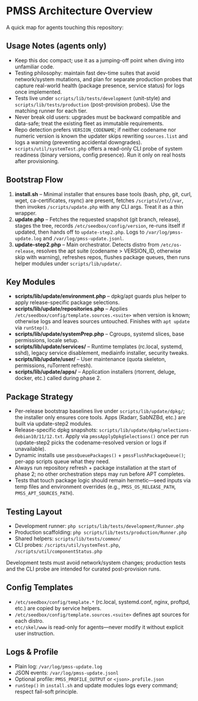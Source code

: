 # PMSS Architecture Overview

A quick map for agents touching this repository:

## Usage Notes (agents only)
- Keep this doc compact; use it as a jumping-off point when diving into unfamiliar code.
- Testing philosophy: maintain fast dev-time suites that avoid network/system mutations, and plan for separate production probes that capture real-world health (package presence, service status) for logs once implemented.
- Tests live under `scripts/lib/tests/development` (unit-style) and `scripts/lib/tests/production` (post-provision probes). Use the matching runner for each tier.
- Never break old users: upgrades must be backward compatible and data-safe; treat the existing fleet as immutable requirements.
- Repo detection prefers `VERSION_CODENAME`; if neither codename nor numeric version is known the updater skips rewriting `sources.list` and logs a warning (preventing accidental downgrades).
- `scripts/util/systemTest.php` offers a read-only CLI probe of system readiness (binary versions, config presence). Run it only on real hosts after provisioning.

## Bootstrap Flow
1. **install.sh** – Minimal installer that ensures base tools (bash, php, git, curl, wget, ca-certificates, rsync) are present, fetches `/scripts`/`/etc`/`/var`, then invokes `/scripts/update.php` with any CLI args. Treat it as a thin wrapper.
2. **update.php** – Fetches the requested snapshot (git branch, release), stages the tree, records `/etc/seedbox/config/version`, re-runs itself if updated, then hands off to `update-step2.php`. Logs to `/var/log/pmss-update.log` and `/var/log/pmss-update.jsonl`.
3. **update-step2.php** – Main orchestrator. Detects distro from `/etc/os-release`, resolves the apt suite (codename > VERSION_ID, otherwise skip with warning), refreshes repos, flushes package queues, then runs helper modules under `scripts/lib/update/`.

## Key Modules
- **scripts/lib/update/environment.php** – dpkg/apt guards plus helper to apply release-specific package selections.
- **scripts/lib/update/repositories.php** – Applies `/etc/seedbox/config/template.sources.<suite>` when version is known; otherwise logs and leaves sources untouched. Finishes with `apt update` via `runStep()`.
- **scripts/lib/update/systemPrep.php** – Cgroups, systemd slices, base permissions, locale setup.
- **scripts/lib/update/services/** – Runtime templates (rc.local, systemd, sshd), legacy service disablement, mediainfo installer, security tweaks.
- **scripts/lib/update/user/** – User maintenance (quota skeleton, permissions, ruTorrent refresh).
- **scripts/lib/update/apps/** – Application installers (rtorrent, deluge, docker, etc.) called during phase 2.

## Package Strategy
- Per-release bootstrap baselines live under `scripts/lib/update/dpkg/`; the installer only ensures core tools. Apps (Radarr, SabNZBd, etc.) are built via update-step2 modules.
- Release-specific dpkg snapshots: `scripts/lib/update/dpkg/selections-debian10/11/12.txt`. Apply via `pmssApplyDpkgSelections()` once per run (update-step2 picks the codename-resolved version or logs if unavailable).
- Dynamic installs use `pmssQueuePackages()` + `pmssFlushPackageQueue()`; per-app scripts queue what they need.
- Always run repository refresh + package installation at the start of phase 2;
  no other orchestration steps may run before APT completes.
- Tests that touch package logic should remain hermetic—seed inputs via temp files and environment overrides (e.g., `PMSS_OS_RELEASE_PATH`, `PMSS_APT_SOURCES_PATH`).

## Testing Layout
- Development runner: `php scripts/lib/tests/development/Runner.php`
- Production scaffolding: `php scripts/lib/tests/production/Runner.php`
- Shared helpers: `scripts/lib/tests/common/`
- CLI probes: `/scripts/util/systemTest.php`, `/scripts/util/componentStatus.php`

Development tests must avoid network/system changes; production tests and the CLI probe are intended for curated post-provision runs.

## Config Templates
- `/etc/seedbox/config/template.*` (rc.local, systemd.conf, nginx, proftpd, etc.) are copied by service helpers.
- `/etc/seedbox/config/template.sources.<suite>` defines apt sources for each distro.
- `etc/skel/www` is read-only for agents—never modify it without explicit user instruction.

## Logs & Profile
- Plain log: `/var/log/pmss-update.log`
- JSON events: `/var/log/pmss-update.jsonl`
- Optional profile: `PMSS_PROFILE_OUTPUT` or `<json>.profile.json`
- `runStep()` in `install.sh` and update modules logs every command; respect fail-soft principle.
